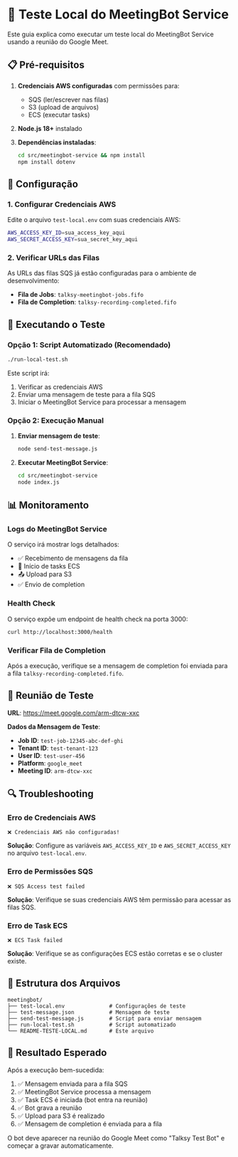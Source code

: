 # 🧪 Teste Local do MeetingBot Service

Este guia explica como executar um teste local do MeetingBot Service usando a reunião do Google Meet.

## 📋 Pré-requisitos

1. **Credenciais AWS configuradas** com permissões para:
   - SQS (ler/escrever nas filas)
   - S3 (upload de arquivos)
   - ECS (executar tasks)

2. **Node.js 18+** instalado

3. **Dependências instaladas**:
   ```bash
   cd src/meetingbot-service && npm install
   npm install dotenv
   ```

## 🔧 Configuração

### 1. Configurar Credenciais AWS

Edite o arquivo `test-local.env` com suas credenciais AWS:

```bash
AWS_ACCESS_KEY_ID=sua_access_key_aqui
AWS_SECRET_ACCESS_KEY=sua_secret_key_aqui
```

### 2. Verificar URLs das Filas

As URLs das filas SQS já estão configuradas para o ambiente de desenvolvimento:
- **Fila de Jobs**: `talksy-meetingbot-jobs.fifo`
- **Fila de Completion**: `talksy-recording-completed.fifo`

## 🚀 Executando o Teste

### Opção 1: Script Automatizado (Recomendado)

```bash
./run-local-test.sh
```

Este script irá:
1. Verificar as credenciais AWS
2. Enviar uma mensagem de teste para a fila SQS
3. Iniciar o MeetingBot Service para processar a mensagem

### Opção 2: Execução Manual

1. **Enviar mensagem de teste**:
   ```bash
   node send-test-message.js
   ```

2. **Executar MeetingBot Service**:
   ```bash
   cd src/meetingbot-service
   node index.js
   ```

## 📊 Monitoramento

### Logs do MeetingBot Service

O serviço irá mostrar logs detalhados:
- ✅ Recebimento de mensagens da fila
- 🚀 Início de tasks ECS
- 📤 Upload para S3
- ✅ Envio de completion

### Health Check

O serviço expõe um endpoint de health check na porta 3000:
```bash
curl http://localhost:3000/health
```

### Verificar Fila de Completion

Após a execução, verifique se a mensagem de completion foi enviada para a fila `talksy-recording-completed.fifo`.

## 🎯 Reunião de Teste

**URL**: https://meet.google.com/arm-dtcw-xxc

**Dados da Mensagem de Teste**:
- **Job ID**: `test-job-12345-abc-def-ghi`
- **Tenant ID**: `test-tenant-123`
- **User ID**: `test-user-456`
- **Platform**: `google_meet`
- **Meeting ID**: `arm-dtcw-xxc`

## 🔍 Troubleshooting

### Erro de Credenciais AWS
```
❌ Credenciais AWS não configuradas!
```
**Solução**: Configure as variáveis `AWS_ACCESS_KEY_ID` e `AWS_SECRET_ACCESS_KEY` no arquivo `test-local.env`.

### Erro de Permissões SQS
```
❌ SQS Access test failed
```
**Solução**: Verifique se suas credenciais AWS têm permissão para acessar as filas SQS.

### Erro de Task ECS
```
❌ ECS Task failed
```
**Solução**: Verifique se as configurações ECS estão corretas e se o cluster existe.

## 📝 Estrutura dos Arquivos

```
meetingbot/
├── test-local.env              # Configurações de teste
├── test-message.json           # Mensagem de teste
├── send-test-message.js        # Script para enviar mensagem
├── run-local-test.sh           # Script automatizado
└── README-TESTE-LOCAL.md       # Este arquivo
```

## 🎉 Resultado Esperado

Após a execução bem-sucedida:

1. ✅ Mensagem enviada para a fila SQS
2. ✅ MeetingBot Service processa a mensagem
3. ✅ Task ECS é iniciada (bot entra na reunião)
4. ✅ Bot grava a reunião
5. ✅ Upload para S3 é realizado
6. ✅ Mensagem de completion é enviada para a fila

O bot deve aparecer na reunião do Google Meet como "Talksy Test Bot" e começar a gravar automaticamente.

